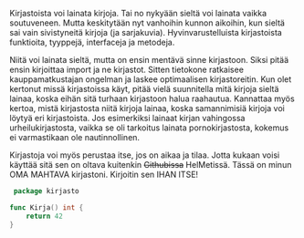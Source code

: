 

Kirjastoista voi lainata kirjoja. Tai no nykyään sieltä voi lainata vaikka soutuveneen. Mutta keskitytään nyt vanhoihin kunnon aikoihin, kun sieltä sai vain sivistyneitä kirjoja (ja sarjakuvia). Hyvinvarustelluista kirjastoista funktioita, tyyppejä, interfaceja ja metodeja.

Niitä voi lainata sieltä, mutta on ensin mentävä sinne kirjastoon. Siksi pitää ensin kirjoittaa import ja ne kirjastot. Sitten tietokone ratkaisee kauppamatkustajan ongelman ja laskee optimaalisen kirjastoreitin. Kun olet kertonut missä kirjastoissa käyt, pitää vielä suunnitella mitä kirjoja sieltä lainaa, koska eihän sitä turhaan kirjastoon halua raahautua. Kannattaa myös kertoa, mistä kirjastosta niitä kirjoja lainaa, koska samannimisiä kirjoja voi löytyä eri kirjastoista. Jos esimerkiksi lainaat kirjan vahingossa urheilukirjastosta, vaikka se oli tarkoitus lainata pornokirjastosta, kokemus ei varmastikaan ole nautinnollinen.

Kirjastoja voi myös perustaa itse, jos on aikaa ja tilaa. Jotta kukaan voisi käyttää sitä sen on oltava kuitenkin ~~Githubissa~~ HelMetissä. Tässä on minun OMA MAHTAVA kirjastoni. Kirjoitin sen IHAN ITSE!
```Go
 package kirjasto

func Kirja() int {
	return 42
}
```
